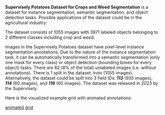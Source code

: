 **Supervisely Potatoes Dataset for Crops and Weed Segmentation** is a dataset for instance segmentation, semantic segmentation, and object detection tasks. Possible applications of the dataset could be in the agricultural industry. 

The dataset consists of 1055 images with 3971 labeled objects belonging to 2 different classes including *crop* and *weed*.

Images in the Supervisely Potatoes dataset have pixel-level instance segmentation annotations. Due to the nature of the instance segmentation task, it can be automatically transformed into a semantic segmentation (only one mask for every class) or object detection (bounding boxes for every object) tasks. There are 82 (8% of the total) unlabeled images (i.e. without annotations). There is 1 split in the dataset: *train* (1055 images). Alternatively, the dataset could be split into 3 field IDs: ***113*** (935 images), ***114*** (60 images), and ***116*** (60 images). The dataset was released in 2023 by the Supervisely.

Here is the visualized example grid with animated annotations:

[animated grid](https://github.com/dataset-ninja/supervisely-potatoes/raw/main/visualizations/horizontal_grid.webm)
